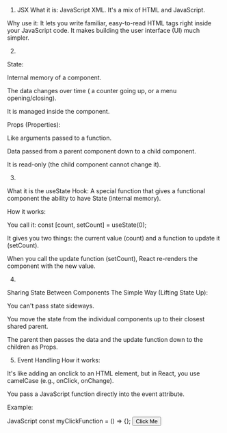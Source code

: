1. JSX
What it is: JavaScript XML. It's a mix of HTML and JavaScript.

Why use it: It lets you write familiar, easy-to-read HTML tags right inside your JavaScript code. It makes building the user interface (UI) much simpler.

2.
State:

Internal memory of a component.

The data changes over time ( a counter going up, or a menu opening/closing).

It is managed inside the component.

Props (Properties):

Like arguments passed to a function.

Data passed from a parent component down to a child component.

It is read-only (the child component cannot change it).


3.

What it is the useState Hook: A special function that gives a functional component the ability to have State (internal memory).

How it works:

You call it: const [count, setCount] = useState(0);

It gives you two things: the current value (count) and a function to update it (setCount).

When you call the update function (setCount), React re-renders the component with the new value.

4.
 Sharing State Between Components
The Simple Way (Lifting State Up):

You can't pass state sideways.

You move the state from the individual components up to their closest shared parent.

The parent then passes the data and the update function down to the children as Props.

5. Event Handling
How it works:

It's like adding an onclick to an HTML element, but in React, you use camelCase (e.g., onClick, onChange).

You pass a JavaScript function directly into the event attribute.

Example:

JavaScript
const myClickFunction = () => {}; 
    <button onClick={myClickFunction}>Click Me</button>
